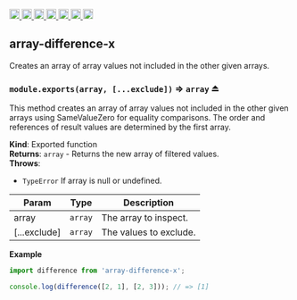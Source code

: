 <a
  href="https://travis-ci.org/Xotic750/array-difference-x"
  title="Travis status">
<img
  src="https://travis-ci.org/Xotic750/array-difference-x.svg?branch=master"
  alt="Travis status" height="18">
</a>
<a
  href="https://david-dm.org/Xotic750/array-difference-x"
  title="Dependency status">
<img src="https://david-dm.org/Xotic750/array-difference-x/status.svg"
  alt="Dependency status" height="18"/>
</a>
<a
  href="https://david-dm.org/Xotic750/array-difference-x?type=dev"
  title="devDependency status">
<img src="https://david-dm.org/Xotic750/array-difference-x/dev-status.svg"
  alt="devDependency status" height="18"/>
</a>
<a
  href="https://badge.fury.io/js/array-difference-x"
  title="npm version">
<img src="https://badge.fury.io/js/array-difference-x.svg"
  alt="npm version" height="18">
</a>
<a
  href="https://www.jsdelivr.com/package/npm/array-difference-x"
  title="jsDelivr hits">
<img src="https://data.jsdelivr.com/v1/package/npm/array-difference-x/badge?style=rounded"
  alt="jsDelivr hits" height="18">
</a>
<a
  href="https://bettercodehub.com/results/Xotic750/array-difference-x"
  title="bettercodehub score">
<img src="https://bettercodehub.com/edge/badge/Xotic750/array-difference-x?branch=master"
  alt="bettercodehub score" height="18">
</a>
<a
  href="https://coveralls.io/github/Xotic750/array-difference-x?branch=master"
  title="Coverage Status">
<img src="https://coveralls.io/repos/github/Xotic750/array-difference-x/badge.svg?branch=master"
  alt="Coverage Status" height="18">
</a>

<a name="module_array-difference-x"></a>

## array-difference-x

Creates an array of array values not included in the other given arrays.

<a name="exp_module_array-difference-x--module.exports"></a>

### `module.exports(array, [...exclude])` ⇒ <code>array</code> ⏏

This method creates an array of array values not included in the other given
arrays using SameValueZero for equality comparisons. The order and references
of result values are determined by the first array.

**Kind**: Exported function  
**Returns**: <code>array</code> - Returns the new array of filtered values.  
**Throws**:

- <code>TypeError</code> If array is null or undefined.

| Param        | Type               | Description            |
| ------------ | ------------------ | ---------------------- |
| array        | <code>array</code> | The array to inspect.  |
| [...exclude] | <code>array</code> | The values to exclude. |

**Example**

```js
import difference from 'array-difference-x';

console.log(difference([2, 1], [2, 3])); // => [1]
```
